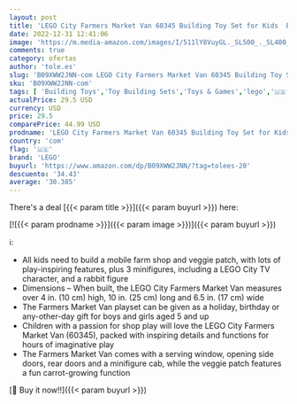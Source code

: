 ```yaml
---
layout: post
title: 'LEGO City Farmers Market Van 60345 Building Toy Set for Kids  Boys  and Girls Ages 5+ Mobile Farm Shop Playset with 3 Minifigures  310 Pieces '
date: 2022-12-31 12:41:06
image: 'https://m.media-amazon.com/images/I/511lY8VuyGL._SL500_._SL400_.jpg'
comments: true
category: ofertas
author: 'tole.es'
slug: 'B09XWW2JNN-com LEGO City Farmers Market Van 60345 Building Toy Set for...'
sku: 'B09XWW2JNN-com'
tags: [ 'Building Toys','Toy Building Sets','Toys & Games','lego','🇺🇸', ]
actualPrice: 29.5 USD
currency: USD
price: 29.5
comparePrice: 44.99 USD
prodname: 'LEGO City Farmers Market Van 60345 Building Toy Set for Kids  Boys  and Girls Ages 5+ Mobile Farm Shop Playset with 3 Minifigures  310 Pieces '
country: 'com'
flag: '🇺🇸'
brand: 'LEGO'
buyurl: 'https://www.amazon.com/dp/B09XWW2JNN/?tag=tolees-20'
descuento: '34.43'
average: '30.385'
---
```


There's a deal [{{< param title >}}]({{< param buyurl >}})  here:

[![{{< param prodname >}}]({{< param image >}})]({{< param buyurl >}})

ℹ️:

- All kids need to build a mobile farm shop and veggie patch, with lots of play-inspiring features, plus 3 minifigures, including a LEGO City TV character, and a rabbit figure
- Dimensions – When built, the LEGO City Farmers Market Van measures over 4 in. (10 cm) high, 10 in. (25 cm) long and 6.5 in. (17 cm) wide
- The Farmers Market Van playset can be given as a holiday, birthday or any-other-day gift for boys and girls aged 5 and up
- Children with a passion for shop play will love the LEGO City Farmers Market Van (60345), packed with inspiring details and functions for hours of imaginative play
- The Farmers Market Van comes with a serving window, opening side doors, rear doors and a minifigure cab, while the veggie patch features a fun carrot-growing function

[🛒 Buy it now!!]({{< param buyurl >}})

